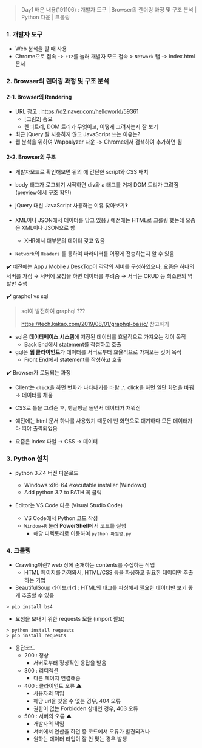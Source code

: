 > Day1 배운 내용(191106) : 개발자 도구 | Browser의 렌더링 과정 및 구조 분석 | Python 다운 | 크롤링

### 1. 개발자 도구

- Web 분석을 할 때 사용
- Chrome으로 접속 -> `F12`를 눌러 개발자 모드 접속 > `Network` 탭 -> index.html 문서



### 2. Browser의 렌더링 과정 및 구조 분석

#### 2-1. Browser의 Rendering

- URL 참고 : https://d2.naver.com/helloworld/59361
  - [그림2] 중요
  - 렌더트리, DOM 트리가 무엇이고, 어떻게 그려지는지 잘 보기
- 최근 jQuery 잘 사용하지 않고 JavaScript 쓰는 이유는?
- 웹 분석을 위하여 Wappalyzer 다운 -> Chrome에서 검색하여 추가하면 됨

#### 2-2. Browser의 구조

- 개발자모드로 확인해보면 <body> 위의 <head>에 간단한 script와 CSS 배치
- body 태그가 로그되기 시작하면 div와 a 태그를 거쳐 DOM 트리가 그려짐 (preview에서 구조 확인)

- jQuery 대신 JavaScript 사용하는 이유 찾아보기:question:

- XML이나 JSON에서 데이터를 담고 있음 / 예전에는 HTML로 크롤링 했는데 요즘은 XML이나 JSON으로 함
  - XHR에서 대부분의 데이터 갖고 있음
- `Network`의 `Headers` 를 통하여 파라미터를 어떻게 전송하는지 알 수 있음

:heavy_check_mark: 예전에는 App / Mobile / DeskTop이 각각의 서버를 구성하였으나, 요즘은 하나의 서버를 가짐 → 서버에 요청을 하면 데이터를 뿌려줌 → 서버는 CRUD 등 최소한의 역할만 수행

:heavy_check_mark: graphql vs sql

> sql이 발전하여 graphql ???
>
> https://tech.kakao.com/2019/08/01/graphql-basic/ 참고하기

- sql은 **데이터베이스 시스템**에 저장된 데이터를 효율적으로 가져오는 것이 목적
  - Back End에서 statement를 작성하고 호출
- gql은 **웹 클라이언트**가 데이터를 서버로부터 효율적으로 가져오는 것이 목적
  - Front End에서 statement를 작성하고 호출

:heavy_check_mark: Browser가 로딩되는 과정

- Client는 `click`을 하면 변화가 나타나기를 바람 ∴ click을 하면 일단 화면을 바꿔 → 데이터를 채움

- CSS로 틀을 그려준 후, 뱅글뱅글 돌면서 데이터가 채워짐

- 예전에는 html 문서 하나를 사용했기 때문에 빈 화면으로 대기하다 모든 데이터가 다 떠야 출력되었음

- 요즘은 index 파일 → CSS → 데이터



### 3. Python 설치

- python 3.7.4 버전 다운로드
  - Windows x86-64 executable installer (Windows)
  - Add python 3.7 to PATH 꼭 클릭

- Editor는 VS Code 다운 (Visual Studio Code)
  - VS Code에서 Python 코드 작성
  - `Window`+`R` 눌러 **PowerShell**에서 코드를 실행
    - 해당 디렉토리로 이동하여 `python 파일명.py`

### 4. 크롤링

- Crawling이란? web 상에 존재하는 contents를 수집하는 작업 
  - HTML 페이지를 가져와서, HTML/CSS 등을 파싱하고 필요한 데이터만 추출하는 기법
- BeautifulSoup 라이브러리 : HTML의 태그를 파싱해서 필요한 데이터만 보기 좋게 추출할 수 있음

```command
> pip install bs4
```

- 요청을 보내기 위한 requests 모듈 (import 필요)

```command
> python install requests
> pip install requests
```

- 응답코드
  - 200 : 정상 
    - 서버로부터 정상적인 응답을 받음
  - 300 : 리디렉션 
    - 다른 페이지 연결해줌
  - 400 : 클라이언트 오류 :warning:
    - 사용자의 책임
    - 해당 url을 찾을 수 없는 경우, 404 오류
    - 권한이 없는 Forbidden 상태인 경우, 403 오류
  - 500 : 서버의 오류 :warning:
    - 개발자의 책임
    - 서버에서 연산을 하던 중 코드에서 오류가 발견되거나
    - 원하는 데이터 타입이 잘 안 맞는 경우 발생







